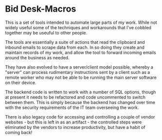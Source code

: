 # Bid Desk-Macros

This is a set of tools intended to automate large parts of my work. While not widely useful some of the techniques and workarounds that I've cobbled together may be useuful to other people.

The tools are essentially a suite of actions that read the clipboard and inbound emails to scrape data from each. In so doing they create and maintain records of my work, and allow the tool to forward incoming emails around the business as needed.

They have also evolved to have a server/client model possible, whereby a "server" can process rudimentary instructions sent by a client such as a remote worker who may not be able to be running the main server software on their device.

The backend code is written to work with a number of SQL options, though at present it needs to be refactored and code uncommented to switch between them. This is simply because the backend has changed over time with the security requirements of the IT team overseeing the work.

There is also legacy code for accessing and controlling a couple of vendor websites - but this is left in as an artifact - the controlled steps were eliminated by the vendors to increase productivity, but have a habit of coming back!

